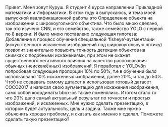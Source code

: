 Привет. Меня зовут Куруш. Я студент 4 курса направлении Прикладной математики и Информатики. В этом году я выпускаюсь, и тема моей выпускной квалификационной работы это Определение объекта на изображении с широкоугольного объектива. Что было мною сделано, так это изучено CNN, и его семейство, также семейство YOLO с первой по 8 версии. И было мною поставлено следующая гипотеза: Добавление в процесс обучения специальной ‘fisheye’-аугментации (искусственного искажения изображений под широкоугольную оптику) позволит значительно повысить точность детекции объектов на снимках с подобными искажениями, при этом не окажет существенного негативного влияния на качество распознавания обычных (неискажённых) изображений. Я поработал с YOLOv8n попробовал следующие пропорции 10% по 50%, т.е в обучении было использовано 10% искаженных изображений, далее 20%, и так до 50%. Чтоб не создавать самому датасет я использовал готовый датасет COCO2017 и написал свою аугментацию для искажения изображения, само собой координаты bbox-ов также поменялись. Итогом стало то что 20% дало самый актуальный результат по точности и простых изображений, и искаженных. Мне нужно сделать презентацию, в котором будет актуальность, цель и задача. Также мне нужно объяснить хорошо проблему, и сказать как именно я сделал. Поможете сделать такую презентацию?
